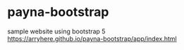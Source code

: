 # payna-bootstrap
sample website using bootstrap 5\
https://arryhere.github.io/payna-bootstrap/app/index.html
